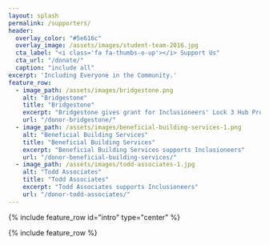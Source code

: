 ```yaml
---
layout: splash
permalink: /supporters/
header:
  overlay_color: "#5e616c"
  overlay_image: /assets/images/student-team-2016.jpg
  cta_label: "<i class='fa fa-thumbs-o-up'></i> Support Us"
  cta_url: "/donate/"
  caption: "include all"
excerpt: 'Including Everyone in the Community.'
feature_row:
  - image_path: /assets/images/bridgestone.png
    alt: "Bridgestone"
    title: "Bridgestone"
    excerpt: "Bridgestone gives grant for Inclusioneers' Lock 3 Hub Project"
    url: "/donor-bridgestone/"
  - image_path: /assets/images/beneficial-building-services-1.png
    alt: "Beneficial Building Services"
    title: "Beneficial Building Services"
    excerpt: "Beneficial Building Services supports Inclusioneers"
    url: "/donor-beneficial-building-services/"
  - image_path: /assets/images/todd-associates-1.jpg
    alt: "Todd Associates"
    title: "Todd Associates"
    excerpt: "Todd Associates supports Inclusioneers"
    url: "/donor-todd-associates/"
---
```


{% include feature_row id="intro" type="center" %}

{% include feature_row %}
